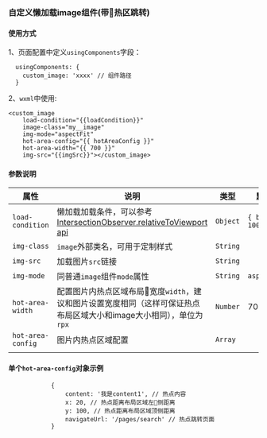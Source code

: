 ### 自定义懒加载image组件(带热区跳转)

#### 使用方式

1、页面配置中定义`usingComponents`字段：

```
  usingComponents: {
    custom_image: 'xxxx' // 组件路径
  }
```

2、`wxml`中使用:

```
<custom_image
    load-condition="{{loadCondition}}"
    image-class="my__image"
    img-mode="aspectFit"
    hot-area-config="{{ hotAreaConfig }}"
    hot-area-width="{{ 700 }}"
    img-src="{{imgSrc}}"></custom_image>
```

#### 参数说明

| 属性              | 说明                                                                                                                                                                          | 类型     | 默认值            |
|-------------------|-------------------------------------------------------------------------------------------------------------------------------------------------------------------------------|----------|-------------------|
| `load-condition`  | 懒加载加载条件，可以参考[IntersectionObserver.relativeToViewport api](https://developers.weixin.qq.com/miniprogram/dev/api/wxml/IntersectionObserver.relativeToViewport.html) | `Object` | `{ bottom: 100 }`              |
| `img-class`       | `image`外部类名，可用于定制样式                                                                                                                                               | `String` |  |
| `img-src`         | 加载图片`src`链接                                                                                                                                                             | `String` |               |
| `img-mode`        | 同普通`image`组件`mode`属性                                                                                                                                                   | `String` | `aspectFill`      |
| `hot-area-width`        | 配置图片内热点区域布局宽度`width`，建议和图片设置宽度相同（这样可保证热点布局区域大小和image大小相同），单位为`rpx` | `Number` | 700      |
| `hot-area-config` | 图片内热点区域配置                                                                                                                                                            | `Array`  
|                   |

#### 单个`hot-area-config`对象示例
```
            {
                content: '我是content1', // 热点内容
                x: 20, // 热点距离布局区域左侧距离
                y: 100, // 热点距离布局区域顶侧距离
                navigateUrl: '/pages/search' // 热点跳转页面
            }
```
